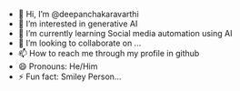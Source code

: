 - 👋 Hi, I’m @deepanchakaravarthi
- 👀 I’m interested in generative AI
- 🌱 I’m currently learning Social media automation using AI
- 💞️ I’m looking to collaborate on ...
- 📫 How to reach me through my profile in github
- 😄 Pronouns: He/Him
- ⚡ Fun fact: Smiley Person...

<!---
deepanrookie/deepanrookie is a ✨ special ✨ repository because its `README.md` (this file) appears on your GitHub profile.
You can click the Preview link to take a look at your changes.
--->
